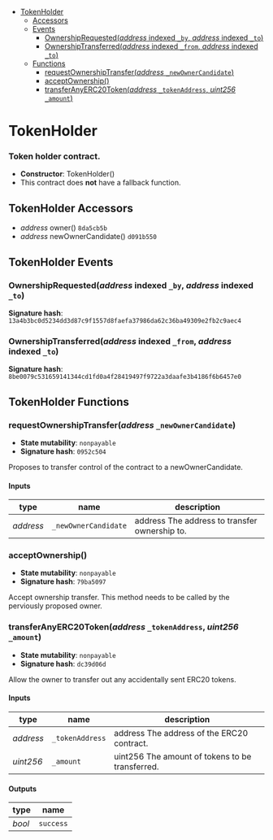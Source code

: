 * [TokenHolder](#tokenholder)
  * [Accessors](#tokenholder-accessors)
  * [Events](#tokenholder-events)
    * [OwnershipRequested(*address* indexed `_by`, *address* indexed `_to`)](#ownershiprequestedaddress-indexed-_by-address-indexed-_to)
    * [OwnershipTransferred(*address* indexed `_from`, *address* indexed `_to`)](#ownershiptransferredaddress-indexed-_from-address-indexed-_to)
  * [Functions](#tokenholder-functions)
    * [requestOwnershipTransfer(*address* `_newOwnerCandidate`)](#requestownershiptransferaddress-_newownercandidate)
    * [acceptOwnership()](#acceptownership)
    * [transferAnyERC20Token(*address* `_tokenAddress`, *uint256* `_amount`)](#transferanyerc20tokenaddress-_tokenaddress-uint256-_amount)

# TokenHolder

### Token holder contract.

- **Constructor**: TokenHolder()
- This contract does **not** have a fallback function.

## TokenHolder Accessors

* *address* owner() `8da5cb5b`
* *address* newOwnerCandidate() `d091b550`

## TokenHolder Events

### OwnershipRequested(*address* indexed `_by`, *address* indexed `_to`)

**Signature hash**: `13a4b3bc0d5234dd3d87c9f1557d8faefa37986da62c36ba49309e2fb2c9aec4`

### OwnershipTransferred(*address* indexed `_from`, *address* indexed `_to`)

**Signature hash**: `8be0079c531659141344cd1fd0a4f28419497f9722a3daafe3b4186f6b6457e0`

## TokenHolder Functions

### requestOwnershipTransfer(*address* `_newOwnerCandidate`)

- **State mutability**: `nonpayable`
- **Signature hash**: `0952c504`

Proposes to transfer control of the contract to a newOwnerCandidate.

#### Inputs

| type      | name                 | description                                   |
| --------- | -------------------- | --------------------------------------------- |
| *address* | `_newOwnerCandidate` | address The address to transfer ownership to. |

### acceptOwnership()

- **State mutability**: `nonpayable`
- **Signature hash**: `79ba5097`

Accept ownership transfer. This method needs to be called by the perviously proposed owner.

### transferAnyERC20Token(*address* `_tokenAddress`, *uint256* `_amount`)

- **State mutability**: `nonpayable`
- **Signature hash**: `dc39d06d`

Allow the owner to transfer out any accidentally sent ERC20 tokens.

#### Inputs

| type      | name            | description                                     |
| --------- | --------------- | ----------------------------------------------- |
| *address* | `_tokenAddress` | address The address of the ERC20 contract.      |
| *uint256* | `_amount`       | uint256 The amount of tokens to be transferred. |

#### Outputs

| type   | name      |
| ------ | --------- |
| *bool* | `success` |
